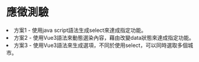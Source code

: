 # 應徵測驗
<ui>
  <li>方案1 - 使用java script語法生成select來達成指定功能。</li>
  <li>方案2 - 使用Vue3語法來動態選染內容，藉由改變data狀態來達成指定功能。</li>
  <li>方案3 - 使用Vue3語法來生成選項，不同於使用select，可以同時選取多個城市。</li>
</ui>
